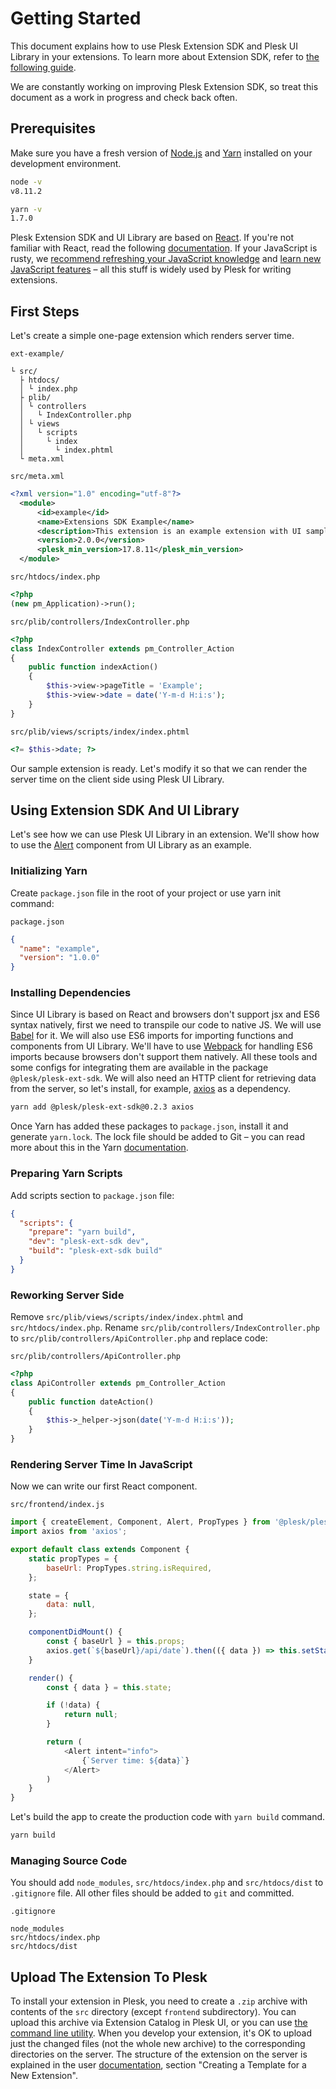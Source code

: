 # Getting Started

This document explains how to use Plesk Extension SDK and Plesk UI Library in your extensions. To learn more about Extension SDK, refer to [the following guide](https://docs.plesk.com/en-US/onyx/extensions-guide/plesk-extensions-in-a-nutshell.76331/).

We are constantly working on improving Plesk Extension SDK, so treat this document as a work in progress and check back often.

## Prerequisites

Make sure you have a fresh version of [Node.js](https://nodejs.org/) and [Yarn](https://yarnpkg.com/en/docs/install) installed on your development environment.

```bash
node -v
v8.11.2

yarn -v
1.7.0
```

Plesk Extension SDK and UI Library are based on [React](https://reactjs.org/). If you're not familiar with React, read the following [documentation](https://reactjs.org/docs/hello-world.html). If your JavaScript is rusty, we [recommend refreshing your JavaScript knowledge](https://developer.mozilla.org/en-US/docs/Web/JavaScript/A_re-introduction_to_JavaScript) and [learn new JavaScript features](http://exploringjs.com/es6/) – all this stuff is widely used by Plesk for writing extensions.

## First Steps

Let's create a simple one-page extension which renders server time.

`ext-example/`

```
└ src/
  ├ htdocs/
  │ └ index.php
  ├ plib/
  │ └ controllers
  │   └ IndexController.php
  │ └ views
  │   └ scripts
  │     └ index
  │       └ index.phtml
  └ meta.xml
```

`src/meta.xml`

```xml
<?xml version="1.0" encoding="utf-8"?>
  <module>
      <id>example</id>
      <name>Extensions SDK Example</name>
      <description>This extension is an example extension with UI samples.</description>
      <version>2.0.0</version>
      <plesk_min_version>17.8.11</plesk_min_version>
  </module>
```

`src/htdocs/index.php`

```php
<?php
(new pm_Application)->run();
```

`src/plib/controllers/IndexController.php`

```php
<?php
class IndexController extends pm_Controller_Action
{
    public function indexAction()
    {
        $this->view->pageTitle = 'Example';
        $this->view->date = date('Y-m-d H:i:s');
    }
}
```

`src/plib/views/scripts/index/index.phtml`

```php
<?= $this->date; ?>
```

Our sample extension is ready. Let's modify it so that we can render the server time on the client side using Plesk UI Library.

## Using Extension SDK And UI Library

Let's see how we can use Plesk UI Library in an extension. We'll show how to use the [Alert](https://plesk.github.io/ui-library/#!/Alert) component from UI Library as an example.

### Initializing Yarn

Create `package.json` file in the root of your project or use yarn init command:

`package.json`
```json
{
  "name": "example",
  "version": "1.0.0"
}
```
### Installing Dependencies

Since UI Library is based on React and browsers don't support jsx and ES6 syntax natively, first we need to transpile our code to native JS. We will use [Babel](http://babeljs.io/) for it. We will also use ES6 imports for importing functions and components from UI Library. We'll have to use [Webpack](https://webpack.js.org/) for handling ES6 imports because browsers don't support them natively. All these tools and some configs for integrating them are available in the package `@plesk/plesk-ext-sdk`. We will also need an HTTP client for retrieving data from the server, so let's install, for example, [axios](https://github.com/axios/axios) as a dependency.
```bash
yarn add @plesk/plesk-ext-sdk@0.2.3 axios
```
Once Yarn has added these packages to `package.json`, install it and generate `yarn.lock`. The lock file should be added to Git – you can read more about this in the Yarn [documentation](https://yarnpkg.com/lang/en/docs/yarn-lock/).

### Preparing Yarn Scripts

Add scripts section to `package.json` file:
```json
{
  "scripts": {
    "prepare": "yarn build",
    "dev": "plesk-ext-sdk dev",
    "build": "plesk-ext-sdk build"
  }
}
```

### Reworking Server Side

Remove `src/plib/views/scripts/index/index.phtml` and `src/htdocs/index.php`. Rename `src/plib/controllers/IndexController.php` to `src/plib/controllers/ApiController.php` and replace code:

`src/plib/controllers/ApiController.php`

```php
<?php
class ApiController extends pm_Controller_Action
{
    public function dateAction()
    {
        $this->_helper->json(date('Y-m-d H:i:s'));
    }
}
```
### Rendering Server Time In JavaScript

Now we can write our first React component.

`src/frontend/index.js`

```js
import { createElement, Component, Alert, PropTypes } from '@plesk/plesk-ext-sdk';
import axios from 'axios';

export default class extends Component {
    static propTypes = {
        baseUrl: PropTypes.string.isRequired,
    };

    state = {
        data: null,
    };

    componentDidMount() {
        const { baseUrl } = this.props;
        axios.get(`${baseUrl}/api/date`).then(({ data }) => this.setState({ data }));
    }

    render() {
        const { data } = this.state;

        if (!data) {
            return null;
        }

        return (
            <Alert intent="info">
                {`Server time: ${data}`}
            </Alert>
        )
    }
}
```

Let's build the app to create the production code with `yarn build` command.

```bash
yarn build
```

### Managing Source Code

You should add `node_modules`, `src/htdocs/index.php` and `src/htdocs/dist` to `.gitignore` file. All other files should be added to `git` and committed.

`.gitignore`

```
node_modules
src/htdocs/index.php
src/htdocs/dist
```

## Upload The Extension To Plesk

To install your extension in Plesk, you need to create a `.zip` archive with contents of the `src` directory (except `frontend` subdirectory). You can upload this archive via Extension Catalog in Plesk UI, or you can use [the command line utility](https://docs.plesk.com/en-US/onyx/extensions-guide/extensions-management-utility.73617/). When you develop your extension, it's OK to upload just the changed files (not the whole new archive) to the corresponding directories on the server. The structure of the extension on the server is explained in the user [documentation](https://docs.plesk.com/en-US/onyx/extensions-guide/extensions-management-utility.73617/), section "Creating a Template for a New Extension".
